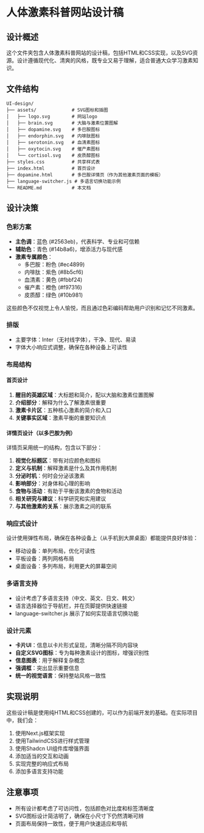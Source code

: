# 人体激素科普网站设计稿

## 设计概述

这个文件夹包含人体激素科普网站的设计稿，包括HTML和CSS实现，以及SVG资源。设计遵循现代化、清爽的风格，既专业又易于理解，适合普通大众学习激素知识。

## 文件结构

```
UI-design/
├── assets/             # SVG图标和插图
│   ├── logo.svg        # 网站logo
│   ├── brain.svg       # 大脑与激素位置图解
│   ├── dopamine.svg    # 多巴胺图标
│   ├── endorphin.svg   # 内啡肽图标
│   ├── serotonin.svg   # 血清素图标
│   ├── oxytocin.svg    # 催产素图标
│   └── cortisol.svg    # 皮质醇图标
├── styles.css          # 共享样式表
├── index.html          # 首页设计
├── dopamine.html       # 多巴胺详情页（作为其他激素页面的模板）
├── language-switcher.js # 多语言切换功能示例
└── README.md           # 本文档
```

## 设计决策

### 色彩方案

- **主色调**：蓝色 (#2563eb)，代表科学、专业和可信赖
- **辅助色**：青色 (#14b8a6)，增添活力与现代感
- **激素专属颜色**：
  - 多巴胺：粉色 (#ec4899)
  - 内啡肽：紫色 (#8b5cf6)
  - 血清素：黄色 (#fbbf24)
  - 催产素：橙色 (#f97316)
  - 皮质醇：绿色 (#10b981)

这些颜色不仅视觉上令人愉悦，而且通过色彩编码帮助用户识别和记忆不同激素。

### 排版

- 主要字体：Inter（无衬线字体），干净、现代、易读
- 字体大小响应式调整，确保在各种设备上可读性

### 布局结构

#### 首页设计

1. **醒目的英雄区域**：大标题和简介，配以大脑和激素位置图解
2. **介绍部分**：解释为什么了解激素很重要
3. **激素卡片区**：五种核心激素的简介和入口
4. **关键事实区域**：激素平衡的重要知识点

#### 详情页设计（以多巴胺为例）

详情页采用统一的结构，包含以下部分：

1. **视觉化标题区**：带有对应颜色和图标
2. **定义与机制**：解释激素是什么及其作用机制
3. **分泌时机**：何时会分泌该激素
4. **影响部分**：对身体和心理的影响
5. **食物与活动**：有助于平衡该激素的食物和活动
6. **相关研究与建议**：科学研究和实用建议
7. **与其他激素的关系**：展示激素之间的联系

### 响应式设计

设计使用弹性布局，确保在各种设备上（从手机到大屏桌面）都能提供良好体验：

- 移动设备：单列布局，优化可读性
- 平板设备：两列网格布局
- 桌面设备：多列布局，利用更大的屏幕空间

### 多语言支持

- 设计考虑了多语言支持（中文、英文、日文、韩文）
- 语言选择器位于导航栏，并在页脚提供快速链接
- language-switcher.js 展示了如何实现语言切换功能

### 设计元素

- **卡片UI**：信息以卡片形式呈现，清晰分隔不同内容块
- **自定义SVG图标**：专为每种激素设计的图标，增强识别性
- **信息图表**：用于解释复杂概念
- **强调框**：突出显示重要信息
- **统一的视觉语言**：保持整站风格一致性

## 实现说明

这些设计稿是使用纯HTML和CSS创建的，可以作为前端开发的基础。在实际项目中，我们会：

1. 使用Next.js框架实现
2. 使用TailwindCSS进行样式管理
3. 使用Shadcn UI组件库增强界面
4. 添加适当的交互和动画
5. 实现完整的响应式布局
6. 添加多语言支持功能

## 注意事项

- 所有设计都考虑了可访问性，包括颜色对比度和标签清晰度
- SVG图标设计简洁明了，确保在小尺寸下仍然清晰可辨
- 页面布局保持一致性，便于用户快速适应和导航 